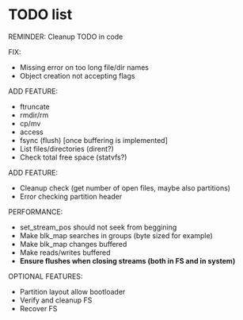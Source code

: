 # TODO list

REMINDER: Cleanup TODO in code

FIX:

* Missing error on too long file/dir names
* Object creation not accepting flags

ADD FEATURE:

* ftruncate
* rmdir/rm
* cp/mv
* access
* fsync (flush) \[once buffering is implemented\]
* List files/directories (dirent?)
* Check total free space (statvfs?)

ADD FEATURE:

* Cleanup check (get number of open files, maybe also partitions)
* Error checking partition header

PERFORMANCE:

* set_stream_pos should not seek from beggining
* Make blk_map searches in groups (byte sized for example)
* Make blk_map changes buffered
* Make reads/writes buffered
* **Ensure flushes when closing streams (both in FS and in system)**

OPTIONAL FEATURES:

* Partition layout allow bootloader
* Verify and cleanup FS
* Recover FS
